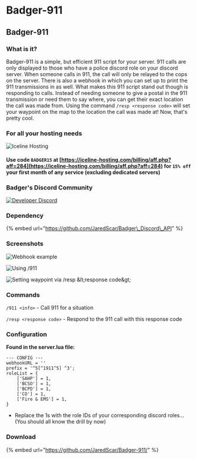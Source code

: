# Badger-911

## Badger-911

### What is it?

Badger-911 is a simple, but efficient 911 script for your server. 911 calls are only displayed to those who have a police discord role on your discord server. When someone calls in 911, the call will only be relayed to the cops on the server. There is also a webhook in which you can set up to print the 911 transmissions in as well. What makes this 911 script stand out though is responding to calls. Instead of needing someone to give a postal in the 911 transmission or need them to say where, you can get their exact location the call was made from. Using the command `/resp <response code>` will set your waypoint on the map to the location the call was made at! Now, that's pretty cool.

### For all your hosting needs

![Iceline Hosting](https://i.gyazo.com/24c65c27acc53ce0656cda7e7ed29230.gif)

#### Use code `BADGER15` at [https://iceline-hosting.com/billing/aff.php?aff=284](https://iceline-hosting.com/billing/aff.php?aff=284) for `15% off` your first month of any service \(excluding dedicated servers\)

### Badger's Discord Community

[![Developer Discord](https://discordapp.com/api/guilds/597445834153525298/widget.png?style=banner4)](https://discord.com/invite/WjB5VFz)

### Dependency

{% embed url="https://github.com/JaredScar/Badger\_Discord\_API" %}

### Screenshots

![Webhook example](https://i.gyazo.com/0defc99164134834ad7f5bf4ce527cb4.png)

![Using /911](https://i.gyazo.com/bae5e3a4f7b443c24c7dd9979d9526c5.gif)

![Setting waypoint via /resp &amp;lt;response code&amp;gt;](https://i.gyazo.com/481aaacd2b679ec63aca2e25c011804f.gif)

### Commands

`/911 <info>` - Call 911 for a situation

`/resp <response code>` - Respond to the 911 call with this response code

### Configuration

**Found in the server.lua file:**

```text
--- CONFIG ---
webhookURL = ''
prefix = '^5[^1911^5] ^3';
roleList = {
    ['SAHP'] = 1,
    ['BCSO'] = 1,
    ['BCPD'] = 1,
    ['CO'] = 1,
    ['Fire & EMS'] = 1,
}
```

* Replace the 1s with the role IDs of your corresponding discord roles... \(You should all know the drill by now\)

### Download

{% embed url="https://github.com/JaredScar/Badger-911/" %}

